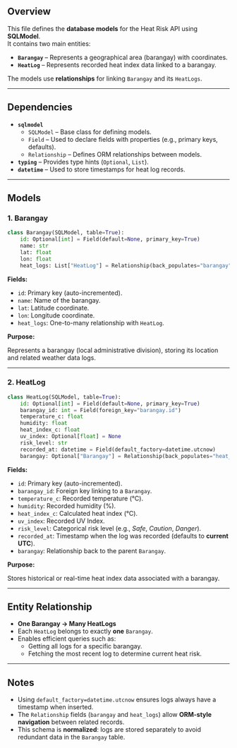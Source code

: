 ## **Overview**

This file defines the **database models** for the Heat Risk API using **SQLModel**.  
It contains two main entities:

- **`Barangay`** – Represents a geographical area (barangay) with coordinates.
- **`HeatLog`** – Represents recorded heat index data linked to a barangay.

The models use **relationships** for linking `Barangay` and its `HeatLogs`.

---

## **Dependencies**

- **`sqlmodel`**
    - `SQLModel` – Base class for defining models.
    - `Field` – Used to declare fields with properties (e.g., primary keys, defaults).
    - `Relationship` – Defines ORM relationships between models.
- **`typing`** – Provides type hints (`Optional`, `List`).
- **`datetime`** – Used to store timestamps for heat log records.

---

## **Models**

### **1. Barangay**

```python
class Barangay(SQLModel, table=True):
    id: Optional[int] = Field(default=None, primary_key=True)
    name: str
    lat: float
    lon: float
    heat_logs: List["HeatLog"] = Relationship(back_populates="barangay")
```

**Fields:**

- `id`: Primary key (auto-incremented).
- `name`: Name of the barangay.
- `lat`: Latitude coordinate.
- `lon`: Longitude coordinate.
- `heat_logs`: One-to-many relationship with `HeatLog`.

**Purpose:**  

Represents a barangay (local administrative division), storing its location and related weather data logs.

---

### **2. HeatLog**

```python
class HeatLog(SQLModel, table=True):
    id: Optional[int] = Field(default=None, primary_key=True)
    barangay_id: int = Field(foreign_key="barangay.id")
    temperature_c: float
    humidity: float
    heat_index_c: float
    uv_index: Optional[float] = None
    risk_level: str
    recorded_at: datetime = Field(default_factory=datetime.utcnow)
    barangay: Optional["Barangay"] = Relationship(back_populates="heat_logs")
```

**Fields:**

- `id`: Primary key (auto-incremented).
- `barangay_id`: Foreign key linking to a `Barangay`.
- `temperature_c`: Recorded temperature (°C).
- `humidity`: Recorded humidity (%).
- `heat_index_c`: Calculated heat index (°C).
- `uv_index`: Recorded UV Index.
- `risk_level`: Categorical risk level (e.g., _Safe_, _Caution_, _Danger_).
- `recorded_at`: Timestamp when the log was recorded (defaults to **current UTC**).
- `barangay`: Relationship back to the parent `Barangay`.

**Purpose:**  

Stores historical or real-time heat index data associated with a barangay.

---

## **Entity Relationship**

- **One Barangay → Many HeatLogs**
- Each `HeatLog` belongs to exactly **one** `Barangay`.
- Enables efficient queries such as:
    - Getting all logs for a specific barangay.
    - Fetching the most recent log to determine current heat risk.

---

## **Notes**

- Using `default_factory=datetime.utcnow` ensures logs always have a timestamp when inserted.
- The `Relationship` fields (`barangay` and `heat_logs`) allow **ORM-style navigation** between related records.
- This schema is **normalized**: logs are stored separately to avoid redundant data in the `Barangay` table.
